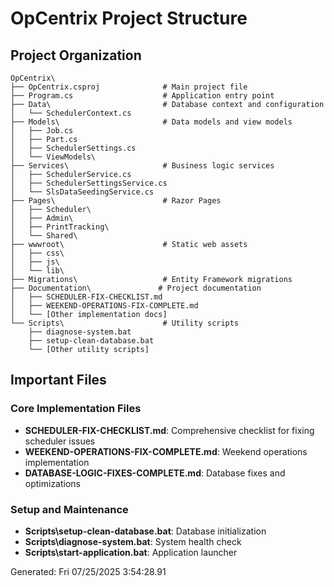 # OpCentrix Project Structure

## Project Organization

```
OpCentrix\
├── OpCentrix.csproj              # Main project file
├── Program.cs                    # Application entry point
├── Data\                         # Database context and configuration
│   └── SchedulerContext.cs
├── Models\                       # Data models and view models
│   ├── Job.cs
│   ├── Part.cs
│   ├── SchedulerSettings.cs
│   └── ViewModels\
├── Services\                     # Business logic services
│   ├── SchedulerService.cs
│   ├── SchedulerSettingsService.cs
│   └── SlsDataSeedingService.cs
├── Pages\                        # Razor Pages
│   ├── Scheduler\
│   ├── Admin\
│   ├── PrintTracking\
│   └── Shared\
├── wwwroot\                      # Static web assets
│   ├── css\
│   ├── js\
│   └── lib\
├── Migrations\                   # Entity Framework migrations
├── Documentation\               # Project documentation
│   ├── SCHEDULER-FIX-CHECKLIST.md
│   ├── WEEKEND-OPERATIONS-FIX-COMPLETE.md
│   └── [Other implementation docs]
└── Scripts\                      # Utility scripts
    ├── diagnose-system.bat
    ├── setup-clean-database.bat
    └── [Other utility scripts]
```

## Important Files

### Core Implementation Files
- **SCHEDULER-FIX-CHECKLIST.md**: Comprehensive checklist for fixing scheduler issues
- **WEEKEND-OPERATIONS-FIX-COMPLETE.md**: Weekend operations implementation
- **DATABASE-LOGIC-FIXES-COMPLETE.md**: Database fixes and optimizations

### Setup and Maintenance
- **Scripts\setup-clean-database.bat**: Database initialization
- **Scripts\diagnose-system.bat**: System health check
- **Scripts\start-application.bat**: Application launcher

Generated: Fri 07/25/2025  3:54:28.91
